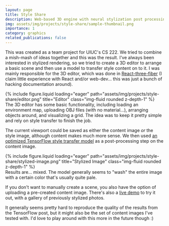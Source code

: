 ```yaml
---
layout: page
title: Style Share
description: Web-based 3D engine with neural stylization post processing.
img: assets/img/projects/style-share/sample-thumbnail.png
importance: 1
category: graphics
related_publications: false
---
```


This was created as a team project for UIUC's CS 222. We tried to combine a mish-mash of ideas together and this was the result. I've always been interested in stylized rendering, so we tried to create a 3D editor to arrange a basic scene and then use a model to transfer style content on to it. I was mainly responsible for the 3D editor, which was done in [React-three-fiber](https://r3f.docs.pmnd.rs/getting-started/introduction) (I claim little experience with React and/or web-dev... this was just a bunch of hacking documentation around).

<div class="row">
    <div class="col-sm mt-3 mt-md-0">
        {% include figure.liquid loading="eager" path="assets/img/projects/style-share/editor.png" title="Editor" class="img-fluid rounded z-depth-1" %}
    </div>
</div>
<div class="caption">
    The 3D editor has some basic functionality, including loading an environment map, uploading OBJ files (with no material...), arranging objects around, and visualizing a grid. The idea was to keep it pretty simple and rely on style transfer to finish the job.
</div>

The current viewport could be saved as either the content image *or* the style image, although content makes much more sense. We then used [an optimized TensorFlow style transfer model](https://blog.tensorflow.org/2020/04/optimizing-style-transfer-to-run-on-mobile-with-tflite.html) as a post-processing step on the content image.

<div class="row">
    <div class="col-sm mt-3 mt-md-0">
        {% include figure.liquid loading="eager" path="assets/img/projects/style-share/stylized-image.png" title="Stylized Image" class="img-fluid rounded z-depth-1" %}
    </div>
</div>
<div class="caption">
    Results are... mixed. The model generally seems to "wash" the entire image with a certain color that's usually quite pale.
</div>

If you don't want to manually create a scene, you also have the option of uploading a pre-created content image. There's also a [live demo](https://style-transfer-backend-ix3zc64heq-uc.a.run.app/) to try it out, with a gallery of previously stylized photos.

It generally seems pretty hard to reproduce the quality of the results from the TensorFlow post, but it might also be the set of content images I've tested with. I'd love to play around with this more in the future though :) 

